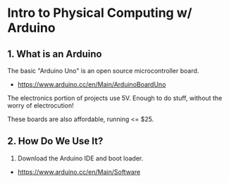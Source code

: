 # Intro to Physical Computing w/ Arduino

## 1. What is an Arduino

The basic "Arduino Uno" is an open source microcontroller board.

- https://www.arduino.cc/en/Main/ArduinoBoardUno


The electronics portion of projects use 5V. Enough to do stuff, without the worry of electrocution!

These boards are also affordable, running <= $25.


## 2. How Do We Use It?

1. Download the Arduino IDE and boot loader.

- https://www.arduino.cc/en/Main/Software
